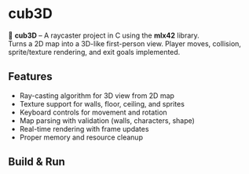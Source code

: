 # cub3D

🔭 **cub3D** – A raycaster project in C using the **mlx42** library.  
Turns a 2D map into a 3D-like first-person view. Player moves, collision, sprite/texture rendering, and exit goals implemented.

## Features

- Ray-casting algorithm for 3D view from 2D map  
- Texture support for walls, floor, ceiling, and sprites  
- Keyboard controls for movement and rotation  
- Map parsing with validation (walls, characters, shape)  
- Real-time rendering with frame updates  
- Proper memory and resource cleanup  

## Build & Run

